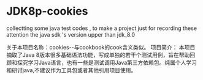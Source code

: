 # JDK8p-cookies
collectting some java test codes , to make a project just for recording these
attention the java sdk 's version upper than jdk_8.0



关于本项目名称：cookies--与cookbook的cook含义类似。
项目简介：
     本项目摘取了Java 8版本很多基础语法功能，写成单独的若干个测试用例，旨在帮助回顾和探究学习Java语言，也有一些是测试调用Java第三方依赖包。纯属个人学习和研讨java,不建议作为工具包或者其他引用项目使用。
